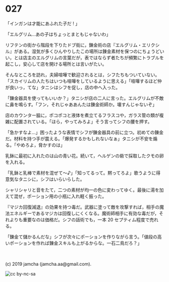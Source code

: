 

# 027

「インガンは才能にあふれた子だ ! 」

「エルグリム…あの子はちょっとまともじゃないわ」

リフテンの街から階段を下りたドブ街に，錬金術の店『エルグリム・エリクシル』がある。湿気が多くひんやりしたこの場所は錬金素材を保つのにちょうどいい，とは店主のエルグリムの言葉だが，表ではならず者たちが頻繁にトラブルを起こし，安心して店を開ける場所とは言いがたい。

そんなところを訪れ，夫婦喧嘩で歓迎されるとは，シフたちもついていない。「スカイリムの人たちはいつも喧嘩をしているように思える」「喧嘩するほど仲が良いっ，てな」タニシはシフを促し，店の中へ入った。

「錬金器具を使ってもいいか？」タニシが店の二人に言った。エルグリムが不敵に鼻を鳴らす。「フン，それじゃああんたは錬金術師か。壊すんじゃないぞ」

店のカウンター脇に，ポコポコと液体を煮立てるフラスコや，ガラス管の類が複雑に配置されている。「ほら，やってみろよ」そう言ってシフの腰を押す。

「急かすなよ…」困ったような表情でシフが錬金器具の前に立つ。初めての錬金だ。材料を持つ手が震える。「爆発するかもしれないなぁ」タニシが不安を煽る。「やめろよ，脅かすのは」

乳鉢に最初に入れたのは山の青い花。続いて，ヘルゲンの砦で採取したクモの卵を入れる。

「乳鉢と乳棒で素材を混ぜて〜♪」「知ってるって。黙ってろよ」歌うように得意気なタニシに，シフはいらいらした。

シャリシャリと音をたて，二つの素材が均一の色に変わってゆく。最後に湯を加えて混ぜ，ポーション用の小瓶に入れ軽く振った。

『マジカ回復減退』の効果を持つ毒だ。武器に塗って敵を攻撃すれば，相手の魔法エネルギーであるマジカは回復しにくくなる。魔術師相手に有効な毒だが，それよりも重要なのは価格だ。シフの話術でも，一本 20 セプティム程度で売れる。

「錬金て儲かるんだな」シフが次々にポーションを作りながら言う。「値段の高いポーションを作れば錬金スキルも上がるからな。一石二鳥だろ？」

<br>
<br>
(c) 2019 jamcha (jamcha.aa@gmail.com).

![cc by-nc-sa](https://i.creativecommons.org/l/by-nc-sa/4.0/88x31.png)


